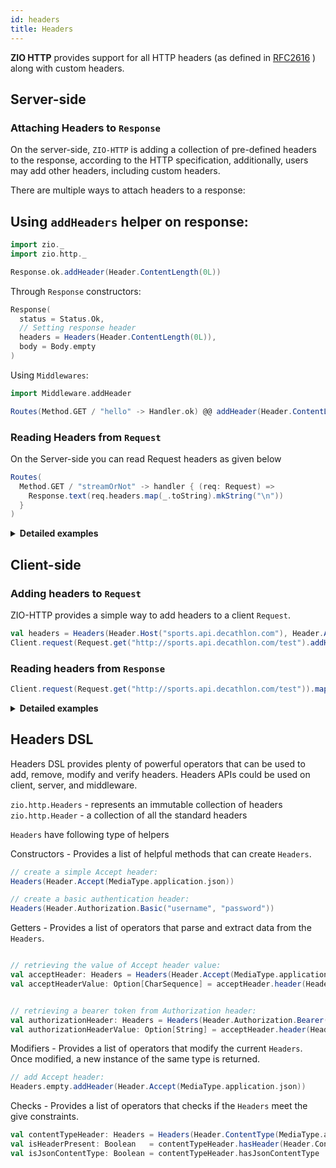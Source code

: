 ```yaml
---
id: headers
title: Headers
---
```


**ZIO HTTP** provides support for all HTTP headers (as defined
in [RFC2616](https://datatracker.ietf.org/doc/html/rfc2616) ) along with custom headers.

## Server-side

### Attaching Headers to `Response`

On the server-side, `ZIO-HTTP` is adding a collection of pre-defined headers to the response, according to the HTTP
specification, additionally, users may add other headers, including custom headers.

There are multiple ways to attach headers to a response:

Using `addHeaders` helper on response:
- 

```scala mdoc
import zio._
import zio.http._

Response.ok.addHeader(Header.ContentLength(0L))
```

Through `Response` constructors:

```scala mdoc
Response(
  status = Status.Ok,
  // Setting response header 
  headers = Headers(Header.ContentLength(0L)),
  body = Body.empty
)
```

Using `Middlewares`:

```scala mdoc
import Middleware.addHeader

Routes(Method.GET / "hello" -> Handler.ok) @@ addHeader(Header.ContentLength(0L))
```

### Reading Headers from `Request`

On the Server-side you can read Request headers as given below

```scala mdoc
Routes(
  Method.GET / "streamOrNot" -> handler { (req: Request) =>
    Response.text(req.headers.map(_.toString).mkString("\n"))
  }
)
```

<details>
<summary><b>Detailed examples </b></summary>

Example below shows how the Headers could be added to a response by using `Response` constructors and how a custom
header is added to `Response` through `addHeader`:

```scala mdoc:silent
import zio._
import zio.http._
import zio.stream._

object SimpleResponseDispatcher extends ZIOAppDefault {
  override def run =
  // Starting the server (for more advanced startup configuration checkout `HelloWorldAdvanced`)
    Server.serve(app).provide(Server.default)

  // Create a message as a Chunk[Byte]
  val message = Chunk.fromArray("Hello world !\r\n".getBytes(Charsets.Http))
  // Use `Http.collect` to match on route
  val app: HttpApp[Any] =
    Routes(
      // Simple (non-stream) based route
      Method.GET / "health" -> handler(Response.ok),

      // From Request(req), the headers are accessible.
      Method.GET / "streamOrNot" -> 
        handler { (req: Request) => 
          // Checking if client is able to handle streaming response
          val acceptsStreaming: Boolean = req.header(Header.Accept).exists(_.mimeTypes.contains(Header.Accept.MediaTypeWithQFactor(MediaType.application.`octet-stream`, None)))
          if (acceptsStreaming)
            Response(
              status = Status.Ok,
              body = Body.fromStream(ZStream.fromChunk(message), message.length.toLong), // Encoding content using a ZStream
            )
          else {
            // Adding a custom header to Response
            Response(status = Status.Accepted, body = Body.fromChunk(message)).addHeader("X-MY-HEADER", "test")
          }
        }
    ).sandbox.toHttpApp
}

```
More examples:

- [Middleware](https://github.com/zio/zio-http/blob/main/example/src/main/scala/Middleware.scala)

</details>

## Client-side

### Adding headers to `Request`

ZIO-HTTP provides a simple way to add headers to a client `Request`.

```scala mdoc:silent
val headers = Headers(Header.Host("sports.api.decathlon.com"), Header.Accept(MediaType.application.json))
Client.request(Request.get("http://sports.api.decathlon.com/test").addHeaders(headers))
```

### Reading headers from `Response`

```scala mdoc:silent
Client.request(Request.get("http://sports.api.decathlon.com/test")).map(_.headers)
```

<details>
<summary><b>Detailed examples</b> </summary>

- The sample below shows how a header could be added to a client request:

```scala mdoc:silent
import zio._
import zio.http._

object SimpleClientJson extends ZIOAppDefault {
  val url = "http://sports.api.decathlon.com/groups/water-aerobics"
  // Construct headers
  val headers = Headers(Header.Host("sports.api.decathlon.com"), Header.Accept(MediaType.application.json))

  val program = for {
    // Pass headers to request
    res <- Client.request(Request.get(url).addHeaders(headers))
    // List all response headers
    _ <- Console.printLine(res.headers.toList.mkString("\n"))
    data <-
      // Check if response contains a specified header with a specified value.
      if (res.header(Header.ContentType).exists(_.mediaType == MediaType.application.json))
        res.body.asString
      else
        res.body.asString
    _ <- Console.printLine(data)
  } yield ()

  override def run =
    program.provide(Client.default, Scope.default)

}
```

</details>

## Headers DSL

Headers DSL provides plenty of powerful operators that can be used to add, remove, modify and verify headers. Headers
APIs could be used on client, server, and middleware.

`zio.http.Headers` - represents an immutable collection of headers
`zio.http.Header`  - a collection of all the standard headers

`Headers` have following type of helpers

Constructors - Provides a list of helpful methods that can create `Headers`.

```scala mdoc
// create a simple Accept header:
Headers(Header.Accept(MediaType.application.json))

// create a basic authentication header:
Headers(Header.Authorization.Basic("username", "password"))
```

Getters - Provides a list of operators that parse and extract data from the `Headers`.

```scala mdoc

// retrieving the value of Accept header value:
val acceptHeader: Headers = Headers(Header.Accept(MediaType.application.json))
val acceptHeaderValue: Option[CharSequence] = acceptHeader.header(Header.Accept).map(_.renderedValue)


// retrieving a bearer token from Authorization header:
val authorizationHeader: Headers = Headers(Header.Authorization.Bearer("test"))
val authorizationHeaderValue: Option[String] = acceptHeader.header(Header.Authorization).map(_.renderedValue)
```

Modifiers - Provides a list of operators that modify the current `Headers`. Once modified, a new instance of the same
type is returned.

```scala mdoc
// add Accept header:
Headers.empty.addHeader(Header.Accept(MediaType.application.json))
```

Checks - Provides a list of operators that checks if the `Headers` meet the give constraints.

```scala mdoc
val contentTypeHeader: Headers = Headers(Header.ContentType(MediaType.application.json))
val isHeaderPresent: Boolean   = contentTypeHeader.hasHeader(Header.ContentType) 
val isJsonContentType: Boolean = contentTypeHeader.hasJsonContentType
```
